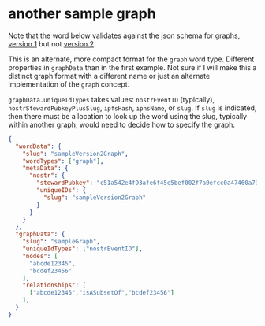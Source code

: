 another sample graph
=====

Note that the word below validates against the json schema for graphs, [version 1](https://github.com/wds4/DCoSL/blob/main/dips/conceptGraph/examples/jsonSchemas/graph-version1.md) but not [version 2](https://github.com/wds4/DCoSL/blob/main/dips/conceptGraph/examples/jsonSchemas/graph-version2.md).

This is an alternate, more compact format for the `graph` word type. Different properties in `graphData` than in the first example. Not sure if I will make this a distinct graph format with a different name or just an alternate implementation of the `graph` concept.

`graphData.uniqueIdTypes` takes values: `nostrEventID` (typically), `nostrStewardPubkeyPlusSlug`, `ipfsHash`, `ipnsName`, or `slug`. If `slug` is indicated, then there must be a location to look up the word using the slug, typically within another graph; would need to decide how to specify the graph.

```json
{
  "wordData": {
    "slug": "sampleVersion2Graph",
    "wordTypes": ["graph"],
    "metaData": {
      "nostr": {
        "stewardPubkey": "c51a542e4f93afe6f45e5bef002f7a0efcc0a47460a736654c0bee5402c482fa",
        "uniqueIDs": {
          "slug": "sampleVersion2Graph"
        }
      }
    }
  },
  "graphData": {
    "slug": "sampleGraph",
    "uniqueIdTypes": ["nostrEventID"],
    "nodes": [
      "abcde12345",
      "bcdef23456"
    ],
    "relationships": [
      ["abcde12345","isASubsetOf","bcdef23456"]
    ],
  }
}
```
